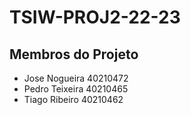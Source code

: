 # TSIW-PROJ2-22-23

## **Membros do Projeto**

* Jose Nogueira 40210472
* Pedro Teixeira 40210465
* Tiago Ribeiro 40210462
